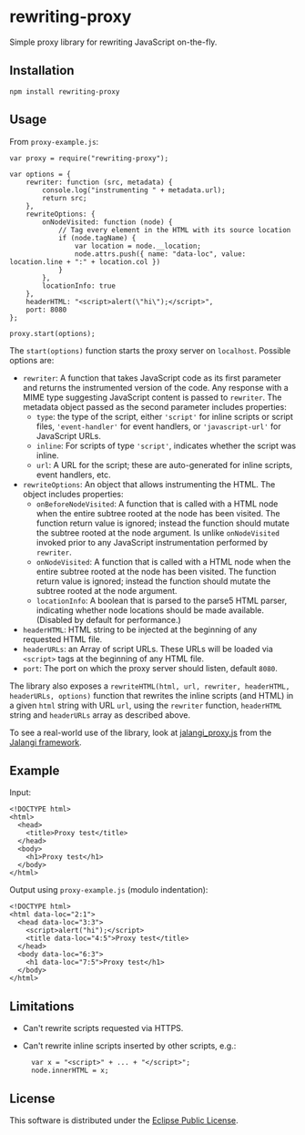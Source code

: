 rewriting-proxy
===============

Simple proxy library for rewriting JavaScript on-the-fly.

Installation
------------

    npm install rewriting-proxy

Usage
-----

From `proxy-example.js`:

	var proxy = require("rewriting-proxy");

    var options = {
        rewriter: function (src, metadata) {
            console.log("instrumenting " + metadata.url);
            return src;		
        },
        rewriteOptions: {
            onNodeVisited: function (node) {
                // Tag every element in the HTML with its source location
                if (node.tagName) {
                    var location = node.__location;
                    node.attrs.push({ name: "data-loc", value: location.line + ":" + location.col })
                }
            },
            locationInfo: true
        },
        headerHTML: "<script>alert(\"hi\");</script>",
        port: 8080
    };
    
    proxy.start(options);
	
The `start(options)` function starts the proxy server on `localhost`.  Possible options are:

* `rewriter`: A function that takes JavaScript code as its first parameter and returns the instrumented version of the code.  Any response with a MIME type suggesting JavaScript content is passed to `rewriter`. The metadata object passed as the second parameter includes properties:
    * `type`: the type of the script, either `'script'` for inline scripts or script files, `'event-handler'` for event
      handlers, or `'javascript-url'` for JavaScript URLs.
    * `inline`: For scripts of type `'script'`, indicates whether the script was inline.
    * `url`: A URL for the script; these are auto-generated for inline scripts, event handlers, etc.
* `rewriteOptions`: An object that allows instrumenting the HTML. The object includes properties:
    * `onBeforeNodeVisited`: A function that is called with a HTML node when the
      entire subtree rooted at the node has been visited.
      The function return value is ignored; instead the function
      should mutate the subtree rooted at the node argument.
      Is unlike `onNodeVisited` invoked prior to any JavaScript
      instrumentation performed by `rewriter`.
    * `onNodeVisited`: A function that is called with a HTML node when the
      entire subtree rooted at the node has been visited.
      The function return value is ignored; instead the function
      should mutate the subtree rooted at the node argument.
    * `locationInfo`: A boolean that is parsed to the parse5 HTML parser,
       indicating whether node locations should be made available.
       (Disabled by default for performance.)
* `headerHTML`: HTML string to be injected at the beginning of any
requested HTML file.
* `headerURLs`: an Array of script URLs.  These URLs will be loaded
  via `<script>` tags at the beginning of any HTML file. 
* `port`: The port on which the proxy server should listen, default `8080`.

The library also exposes a `rewriteHTML(html, url, rewriter,
headerHTML, headerURLs, options)` function that rewrites the inline scripts (and HTML)
in a given `html` string with URL `url`, using the `rewriter`
function, `headerHTML` string and `headerURLs` array as described above.

To see a real-world use of the library, look at [jalangi_proxy.js](https://github.com/SRA-SiliconValley/jalangi/blob/master/src/js/commands/jalangi_proxy.js) from the [Jalangi framework](https://github.com/SRA-SiliconValley/jalangi).

Example
-------
Input:

    <!DOCTYPE html>
    <html>
      <head>
        <title>Proxy test</title>
      </head>
      <body>
        <h1>Proxy test</h1>
      </body>
    </html>

Output using `proxy-example.js` (modulo indentation):

    <!DOCTYPE html>
    <html data-loc="2:1">
      <head data-loc="3:3">
        <script>alert("hi");</script>
        <title data-loc="4:5">Proxy test</title>
      </head>
      <body data-loc="6:3">
        <h1 data-loc="7:5">Proxy test</h1>
      </body>
    </html>

Limitations
-----------

* Can't rewrite scripts requested via HTTPS.
* Can't rewrite inline scripts inserted by other scripts, e.g.:

	    var x = "<script>" + ... + "</script>";
	    node.innerHTML = x;

License
-------

This software is distributed under the [Eclipse Public License](http://www.eclipse.org/legal/epl-v10.html).

